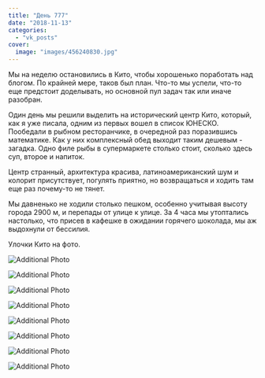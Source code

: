 ```yaml
---
title: "День 777"
date: "2018-11-13"
categories: 
  - "vk_posts"
cover:
  image: "images/456240830.jpg"
---
```


Мы на неделю остановились в Кито, чтобы хорошенько поработать над блогом. По крайней мере, таков был план. Что-то мы успели, что-то еще предстоит доделывать, но основной пул задач так или иначе разобран.

<!--more-->

Один день мы решили выделить на исторический центр Кито, который, как я уже писала, одним из первых вошел в список ЮНЕСКО. Пообедали в рыбном ресторанчике, в очередной раз поразившись математике. Как у них комплексный обед выходит таким дешевым - загадка. Одно филе рыбы в супермаркете столько стоит, сколько здесь суп, второе и напиток.

Центр странный, архитектура красива, латиноамериканский шум и колорит присутствует, погулять приятно, но возвращаться и ходить там еще раз почему-то не тянет.

Мы давненько не ходили столько пешком, особенно учитывая высоту города 2900 м, и перепады от улице к улице. За 4 часа мы утоптались настолько, что присев в кафешке в ожидании горячего шоколада, мы аж выдохнули от бессилия.

Улочки Кито на фото.

![Additional Photo](https://vodpop.ru/wp-content/uploads/2023/07/456240831.jpg)

![Additional Photo](https://vodpop.ru/wp-content/uploads/2023/07/456240832.jpg)

![Additional Photo](https://vodpop.ru/wp-content/uploads/2023/07/456240833.jpg)

![Additional Photo](https://vodpop.ru/wp-content/uploads/2023/07/456240834.jpg)

![Additional Photo](https://vodpop.ru/wp-content/uploads/2023/07/456240835.jpg)

![Additional Photo](https://vodpop.ru/wp-content/uploads/2023/07/456240836.jpg)

![Additional Photo](https://vodpop.ru/wp-content/uploads/2023/07/456240837.jpg)

![Additional Photo](https://vodpop.ru/wp-content/uploads/2023/07/456240838.jpg)
